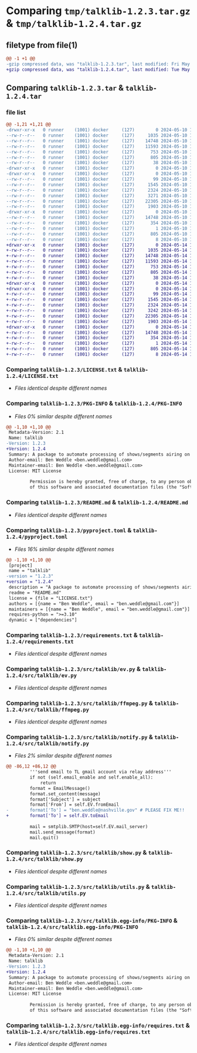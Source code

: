# Comparing `tmp/talklib-1.2.3.tar.gz` & `tmp/talklib-1.2.4.tar.gz`

## filetype from file(1)

```diff
@@ -1 +1 @@
-gzip compressed data, was "talklib-1.2.3.tar", last modified: Fri May 10 16:33:09 2024, max compression
+gzip compressed data, was "talklib-1.2.4.tar", last modified: Tue May 14 14:54:01 2024, max compression
```

## Comparing `talklib-1.2.3.tar` & `talklib-1.2.4.tar`

### file list

```diff
@@ -1,21 +1,21 @@
-drwxr-xr-x   0 runner    (1001) docker     (127)        0 2024-05-10 16:33:09.886851 talklib-1.2.3/
--rw-r--r--   0 runner    (1001) docker     (127)     1035 2024-05-10 16:33:04.000000 talklib-1.2.3/LICENSE.txt
--rw-r--r--   0 runner    (1001) docker     (127)    14748 2024-05-10 16:33:09.886851 talklib-1.2.3/PKG-INFO
--rw-r--r--   0 runner    (1001) docker     (127)    11593 2024-05-10 16:33:04.000000 talklib-1.2.3/README.md
--rw-r--r--   0 runner    (1001) docker     (127)      753 2024-05-10 16:33:04.000000 talklib-1.2.3/pyproject.toml
--rw-r--r--   0 runner    (1001) docker     (127)      805 2024-05-10 16:33:04.000000 talklib-1.2.3/requirements.txt
--rw-r--r--   0 runner    (1001) docker     (127)       38 2024-05-10 16:33:09.886851 talklib-1.2.3/setup.cfg
-drwxr-xr-x   0 runner    (1001) docker     (127)        0 2024-05-10 16:33:09.882851 talklib-1.2.3/src/
-drwxr-xr-x   0 runner    (1001) docker     (127)        0 2024-05-10 16:33:09.886851 talklib-1.2.3/src/talklib/
--rw-r--r--   0 runner    (1001) docker     (127)       99 2024-05-10 16:33:04.000000 talklib-1.2.3/src/talklib/__init__.py
--rw-r--r--   0 runner    (1001) docker     (127)     1545 2024-05-10 16:33:04.000000 talklib-1.2.3/src/talklib/ev.py
--rw-r--r--   0 runner    (1001) docker     (127)     2324 2024-05-10 16:33:04.000000 talklib-1.2.3/src/talklib/ffmpeg.py
--rw-r--r--   0 runner    (1001) docker     (127)     3271 2024-05-10 16:33:04.000000 talklib-1.2.3/src/talklib/notify.py
--rw-r--r--   0 runner    (1001) docker     (127)    22305 2024-05-10 16:33:04.000000 talklib-1.2.3/src/talklib/show.py
--rw-r--r--   0 runner    (1001) docker     (127)     1903 2024-05-10 16:33:04.000000 talklib-1.2.3/src/talklib/utils.py
-drwxr-xr-x   0 runner    (1001) docker     (127)        0 2024-05-10 16:33:09.886851 talklib-1.2.3/src/talklib.egg-info/
--rw-r--r--   0 runner    (1001) docker     (127)    14748 2024-05-10 16:33:09.000000 talklib-1.2.3/src/talklib.egg-info/PKG-INFO
--rw-r--r--   0 runner    (1001) docker     (127)      354 2024-05-10 16:33:09.000000 talklib-1.2.3/src/talklib.egg-info/SOURCES.txt
--rw-r--r--   0 runner    (1001) docker     (127)        1 2024-05-10 16:33:09.000000 talklib-1.2.3/src/talklib.egg-info/dependency_links.txt
--rw-r--r--   0 runner    (1001) docker     (127)      805 2024-05-10 16:33:09.000000 talklib-1.2.3/src/talklib.egg-info/requires.txt
--rw-r--r--   0 runner    (1001) docker     (127)        8 2024-05-10 16:33:09.000000 talklib-1.2.3/src/talklib.egg-info/top_level.txt
+drwxr-xr-x   0 runner    (1001) docker     (127)        0 2024-05-14 14:54:01.230472 talklib-1.2.4/
+-rw-r--r--   0 runner    (1001) docker     (127)     1035 2024-05-14 14:53:55.000000 talklib-1.2.4/LICENSE.txt
+-rw-r--r--   0 runner    (1001) docker     (127)    14748 2024-05-14 14:54:01.230472 talklib-1.2.4/PKG-INFO
+-rw-r--r--   0 runner    (1001) docker     (127)    11593 2024-05-14 14:53:55.000000 talklib-1.2.4/README.md
+-rw-r--r--   0 runner    (1001) docker     (127)      753 2024-05-14 14:53:55.000000 talklib-1.2.4/pyproject.toml
+-rw-r--r--   0 runner    (1001) docker     (127)      805 2024-05-14 14:53:55.000000 talklib-1.2.4/requirements.txt
+-rw-r--r--   0 runner    (1001) docker     (127)       38 2024-05-14 14:54:01.230472 talklib-1.2.4/setup.cfg
+drwxr-xr-x   0 runner    (1001) docker     (127)        0 2024-05-14 14:54:01.226472 talklib-1.2.4/src/
+drwxr-xr-x   0 runner    (1001) docker     (127)        0 2024-05-14 14:54:01.226472 talklib-1.2.4/src/talklib/
+-rw-r--r--   0 runner    (1001) docker     (127)       99 2024-05-14 14:53:55.000000 talklib-1.2.4/src/talklib/__init__.py
+-rw-r--r--   0 runner    (1001) docker     (127)     1545 2024-05-14 14:53:55.000000 talklib-1.2.4/src/talklib/ev.py
+-rw-r--r--   0 runner    (1001) docker     (127)     2324 2024-05-14 14:53:55.000000 talklib-1.2.4/src/talklib/ffmpeg.py
+-rw-r--r--   0 runner    (1001) docker     (127)     3242 2024-05-14 14:53:55.000000 talklib-1.2.4/src/talklib/notify.py
+-rw-r--r--   0 runner    (1001) docker     (127)    22305 2024-05-14 14:53:55.000000 talklib-1.2.4/src/talklib/show.py
+-rw-r--r--   0 runner    (1001) docker     (127)     1903 2024-05-14 14:53:55.000000 talklib-1.2.4/src/talklib/utils.py
+drwxr-xr-x   0 runner    (1001) docker     (127)        0 2024-05-14 14:54:01.230472 talklib-1.2.4/src/talklib.egg-info/
+-rw-r--r--   0 runner    (1001) docker     (127)    14748 2024-05-14 14:54:01.000000 talklib-1.2.4/src/talklib.egg-info/PKG-INFO
+-rw-r--r--   0 runner    (1001) docker     (127)      354 2024-05-14 14:54:01.000000 talklib-1.2.4/src/talklib.egg-info/SOURCES.txt
+-rw-r--r--   0 runner    (1001) docker     (127)        1 2024-05-14 14:54:01.000000 talklib-1.2.4/src/talklib.egg-info/dependency_links.txt
+-rw-r--r--   0 runner    (1001) docker     (127)      805 2024-05-14 14:54:01.000000 talklib-1.2.4/src/talklib.egg-info/requires.txt
+-rw-r--r--   0 runner    (1001) docker     (127)        8 2024-05-14 14:54:01.000000 talklib-1.2.4/src/talklib.egg-info/top_level.txt
```

### Comparing `talklib-1.2.3/LICENSE.txt` & `talklib-1.2.4/LICENSE.txt`

 * *Files identical despite different names*

### Comparing `talklib-1.2.3/PKG-INFO` & `talklib-1.2.4/PKG-INFO`

 * *Files 0% similar despite different names*

```diff
@@ -1,10 +1,10 @@
 Metadata-Version: 2.1
 Name: talklib
-Version: 1.2.3
+Version: 1.2.4
 Summary: A package to automate processing of shows/segments airing on the TL
 Author-email: Ben Weddle <ben.weddle@gmail.com>
 Maintainer-email: Ben Weddle <ben.weddle@gmail.com>
 License: MIT License
         
         Permission is hereby granted, free of charge, to any person obtaining a copy
         of this software and associated documentation files (the "Software"), to deal
```

### Comparing `talklib-1.2.3/README.md` & `talklib-1.2.4/README.md`

 * *Files identical despite different names*

### Comparing `talklib-1.2.3/pyproject.toml` & `talklib-1.2.4/pyproject.toml`

 * *Files 16% similar despite different names*

```diff
@@ -1,10 +1,10 @@
 [project]
 name = "talklib"
-version = "1.2.3"
+version = "1.2.4"
 description = "A package to automate processing of shows/segments airing on the TL"
 readme = "README.md"
 license = {file = "LICENSE.txt"}
 authors = [{name = "Ben Weddle", email = "ben.weddle@gmail.com"}]
 maintainers = [{name = "Ben Weddle", email = "ben.weddle@gmail.com"}]
 requires-python = ">=3.10"
 dynamic = ["dependencies"]
```

### Comparing `talklib-1.2.3/requirements.txt` & `talklib-1.2.4/requirements.txt`

 * *Files identical despite different names*

### Comparing `talklib-1.2.3/src/talklib/ev.py` & `talklib-1.2.4/src/talklib/ev.py`

 * *Files identical despite different names*

### Comparing `talklib-1.2.3/src/talklib/ffmpeg.py` & `talklib-1.2.4/src/talklib/ffmpeg.py`

 * *Files identical despite different names*

### Comparing `talklib-1.2.3/src/talklib/notify.py` & `talklib-1.2.4/src/talklib/notify.py`

 * *Files 2% similar despite different names*

```diff
@@ -86,12 +86,12 @@
         '''send email to TL gmail account via relay address'''
         if not (self.email_enable and self.enable_all):
             return
         format = EmailMessage()
         format.set_content(message)
         format['Subject'] = subject
         format['From'] = self.EV.fromEmail
-        format['To'] = "ben.weddle@nashville.gov" # PLEASE FIX ME!!
+        format['To'] = self.EV.toEmail
 
         mail = smtplib.SMTP(host=self.EV.mail_server)
         mail.send_message(format)
         mail.quit()
```

### Comparing `talklib-1.2.3/src/talklib/show.py` & `talklib-1.2.4/src/talklib/show.py`

 * *Files identical despite different names*

### Comparing `talklib-1.2.3/src/talklib/utils.py` & `talklib-1.2.4/src/talklib/utils.py`

 * *Files identical despite different names*

### Comparing `talklib-1.2.3/src/talklib.egg-info/PKG-INFO` & `talklib-1.2.4/src/talklib.egg-info/PKG-INFO`

 * *Files 0% similar despite different names*

```diff
@@ -1,10 +1,10 @@
 Metadata-Version: 2.1
 Name: talklib
-Version: 1.2.3
+Version: 1.2.4
 Summary: A package to automate processing of shows/segments airing on the TL
 Author-email: Ben Weddle <ben.weddle@gmail.com>
 Maintainer-email: Ben Weddle <ben.weddle@gmail.com>
 License: MIT License
         
         Permission is hereby granted, free of charge, to any person obtaining a copy
         of this software and associated documentation files (the "Software"), to deal
```

### Comparing `talklib-1.2.3/src/talklib.egg-info/requires.txt` & `talklib-1.2.4/src/talklib.egg-info/requires.txt`

 * *Files identical despite different names*

